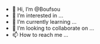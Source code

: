 - 👋 Hi, I’m @Boufsou
- 👀 I’m interested in ...
- 🌱 I’m currently learning ...
- 💞️ I’m looking to collaborate on ...
- 📫 How to reach me ...

<!---
Boufsou/Boufsou is a ✨ special ✨ repository because its `README.md` (this file) appears on your GitHub profile.
You can click the Preview link to take a look at your changes.
--->
